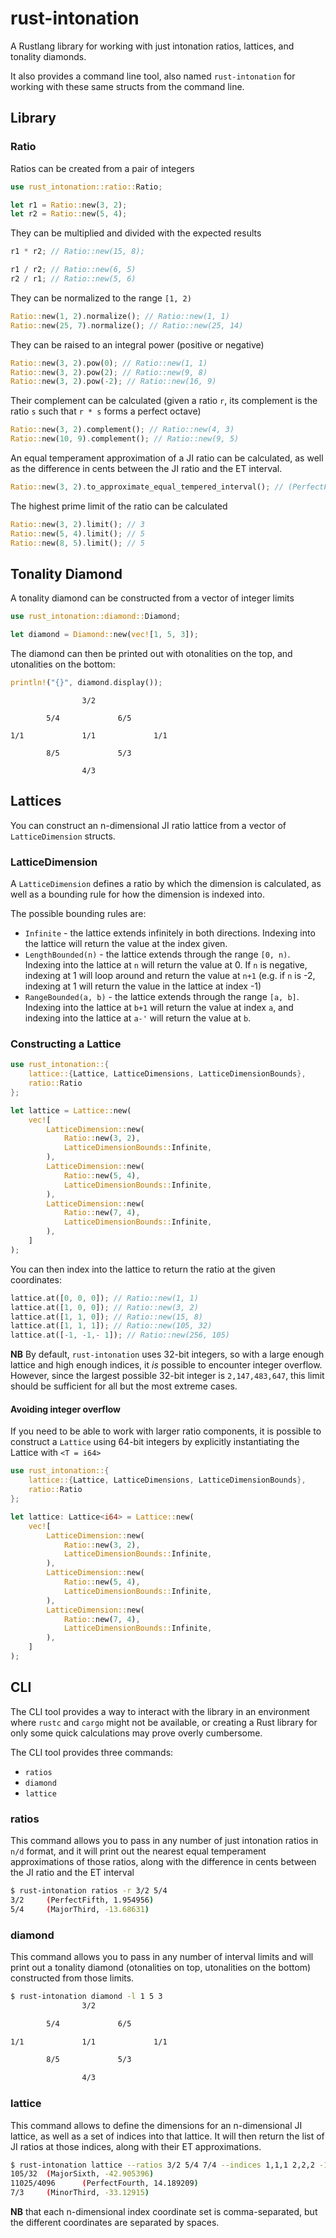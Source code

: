 # rust-intonation

A Rustlang library for working with just intonation ratios, lattices, and tonality diamonds.

It also provides a command line tool, also named `rust-intonation` for working with these
same structs from the command line.

## Library

### Ratio

Ratios can be created from a pair of integers

```rust
use rust_intonation::ratio::Ratio;

let r1 = Ratio::new(3, 2);
let r2 = Ratio::new(5, 4);
```

They can be multiplied and divided with the expected results

```rust
r1 * r2; // Ratio::new(15, 8);

r1 / r2; // Ratio::new(6, 5)
r2 / r1; // Ratio::new(5, 6)
```

They can be normalized to the range `[1, 2)`

```rust
Ratio::new(1, 2).normalize(); // Ratio::new(1, 1)
Ratio::new(25, 7).normalize(); // Ratio::new(25, 14)
```

They can be raised to an integral power (positive or negative)

```rust
Ratio::new(3, 2).pow(0); // Ratio::new(1, 1)
Ratio::new(3, 2).pow(2); // Ratio::new(9, 8)
Ratio::new(3, 2).pow(-2); // Ratio::new(16, 9)
```

Their complement can be calculated (given a ratio `r`, its complement
is the ratio `s` such that `r * s` forms a perfect octave)

```rust
Ratio::new(3, 2).complement(); // Ratio::new(4, 3)
Ratio::new(10, 9).complement(); // Ratio::new(9, 5)
```

An equal temperament approximation of a JI ratio can be calculated,
as well as the difference in cents between the JI ratio and the ET
interval.

```rust
Ratio::new(3, 2).to_approximate_equal_tempered_interval(); // (PerfectFifth, 1.954956)
```

The highest prime limit of the ratio can be calculated

```rust
Ratio::new(3, 2).limit(); // 3
Ratio::new(5, 4).limit(); // 5
Ratio::new(8, 5).limit(); // 5
```

## Tonality Diamond

A tonality diamond can be constructed from a vector of integer limits

```rust
use rust_intonation::diamond::Diamond;

let diamond = Diamond::new(vec![1, 5, 3]);
```

The diamond can then be printed out with otonalities on the top, and
utonalities on the bottom:

```rust
println!("{}", diamond.display());
```
```
                3/2

        5/4             6/5

1/1             1/1             1/1

        8/5             5/3

                4/3
```

## Lattices

You can construct an n-dimensional JI ratio lattice from a
vector of `LatticeDimension` structs.

### LatticeDimension

A `LatticeDimension` defines a ratio by which the dimension is calculated,
as well as a bounding rule for how the dimension is indexed into.

The possible bounding rules are:

* `Infinite` - the lattice extends infinitely in both directions. Indexing into the lattice will return the value at the index given.
* `LengthBounded(n)` - the lattice extends through the range `[0, n)`. Indexing into the lattice at `n` will return the value at 0. If `n` is negative, indexing at 1 will loop around and return the value at `n+1` (e.g. if `n` is -2, indexing at 1 will return the value in the lattice at index -1)
* `RangeBounded(a, b)` - the lattice extends through the range `[a, b]`. Indexing into the lattice at `b+1` will return the value at index `a`, and indexing into the lattice at `a-'` will return the value at `b`.

### Constructing a Lattice

```rust
use rust_intonation::{
    lattice::{Lattice, LatticeDimensions, LatticeDimensionBounds},
    ratio::Ratio
};

let lattice = Lattice::new(
    vec![
        LatticeDimension::new(
            Ratio::new(3, 2),
            LatticeDimensionBounds::Infinite,
        ),
        LatticeDimension::new(
            Ratio::new(5, 4),
            LatticeDimensionBounds::Infinite,
        ),
        LatticeDimension::new(
            Ratio::new(7, 4),
            LatticeDimensionBounds::Infinite,
        ),
    ]
);
```

You can then index into the lattice to return the ratio at the given coordinates:

```rust
lattice.at([0, 0, 0]); // Ratio::new(1, 1)
lattice.at([1, 0, 0]); // Ratio::new(3, 2)
lattice.at([1, 1, 0]); // Ratio::new(15, 8)
lattice.at([1, 1, 1]); // Ratio::new(105, 32)
lattice.at([-1, -1,- 1]); // Ratio::new(256, 105)
```

**NB** By default, `rust-intonation` uses 32-bit integers, so with a large enough lattice
and high enough indices, it *is* possible to encounter integer overflow.
However, since the largest possible 32-bit integer is `2,147,483,647`, this limit
should be sufficient for all but the most extreme cases.

#### Avoiding integer overflow

If you need to be able to work with larger ratio components, it is possible to construct
a `Lattice` using 64-bit integers by explicitly instantiating the Lattice with `<T = i64>`

```rust
use rust_intonation::{
    lattice::{Lattice, LatticeDimensions, LatticeDimensionBounds},
    ratio::Ratio
};

let lattice: Lattice<i64> = Lattice::new(
    vec![
        LatticeDimension::new(
            Ratio::new(3, 2),
            LatticeDimensionBounds::Infinite,
        ),
        LatticeDimension::new(
            Ratio::new(5, 4),
            LatticeDimensionBounds::Infinite,
        ),
        LatticeDimension::new(
            Ratio::new(7, 4),
            LatticeDimensionBounds::Infinite,
        ),
    ]
);
```

## CLI

The CLI tool provides a way to interact with the library in an environment
where `rustc` and `cargo` might not be available, or creating a Rust library for only some quick calculations may prove overly cumbersome.

The CLI tool provides three commands:

* `ratios`
* `diamond`
* `lattice`

### ratios

This command allows you to pass in any number of just intonation ratios
in `n/d` format, and it will print out the nearest equal temperament
approximations of those ratios, along with the difference in cents between
the JI ratio and the ET interval

```bash
$ rust-intonation ratios -r 3/2 5/4
3/2     (PerfectFifth, 1.954956)
5/4     (MajorThird, -13.68631)
```

### diamond

This command allows you to pass in any number of interval limits and
will print out a tonality diamond (otonalities on top, utonalities
on the bottom) constructed from those limits.

```bash
$ rust-intonation diamond -l 1 5 3
                3/2

        5/4             6/5

1/1             1/1             1/1

        8/5             5/3

                4/3
```

### lattice

This command allows to define the dimensions for an n-dimensional JI lattice,
as well as a set of indices into that lattice. It will then return the list
of JI ratios at those indices, along with their ET approximations.

```bash
$ rust-intonation lattice --ratios 3/2 5/4 7/4 --indices 1,1,1 2,2,2 -1,0,1
105/32  (MajorSixth, -42.905396)
11025/4096      (PerfectFourth, 14.189209)
7/3     (MinorThird, -33.12915)
```

**NB** that each n-dimensional index coordinate set is comma-separated, but
the different coordinates are separated by spaces.
